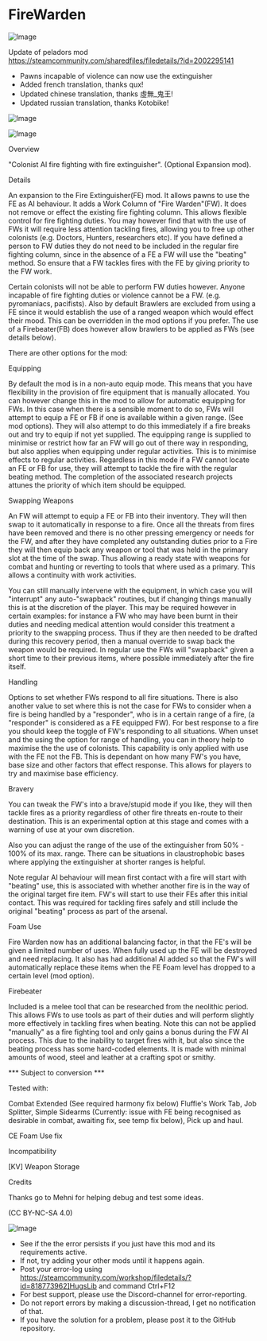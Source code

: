 # FireWarden

![Image](https://i.imgur.com/buuPQel.png)

Update of peladors mod
https://steamcommunity.com/sharedfiles/filedetails/?id=2002295141

- Pawns incapable of violence can now use the extinguisher
- Added french translation, thanks qux!
- Updated chinese translation, thanks 虛無_鬼王!
- Updated russian translation, thanks Kotobike!

![Image](https://i.imgur.com/pufA0kM.png)

	
![Image](https://i.imgur.com/Z4GOv8H.png)

Overview

"Colonist AI fire fighting with fire extinguisher". (Optional Expansion mod).

Details

An expansion to the Fire Extinguisher(FE) mod. It allows pawns to use the FE as AI behaviour. It adds a Work Column of "Fire Warden"(FW). It does not remove or effect the existing fire fighting column. This allows flexible control for fire fighting duties. You may however find that with the use of FWs it will require less attention tackling fires, allowing you to free up other colonists (e.g. Doctors, Hunters, researchers etc). If you have defined a person to FW duties they do not need to be included in the regular fire fighting column, since in the absence of a FE a FW will use the "beating" method. So ensure that a FW tackles fires with the FE by giving priority to the FW work.

Certain colonists will not be able to perform FW duties however. Anyone incapable of fire fighting duties or violence cannot be a FW. (e.g. pyromaniacs, pacifists). Also by default Brawlers are excluded from using a FE since it would establish the use of a ranged weapon which would effect their mood. This can be overridden in the mod options if you prefer. The use of a Firebeater(FB) does however allow brawlers to be applied as FWs (see details below).

There are other options for the mod:

Equipping

By default the mod is in a non-auto equip mode. This means that you have flexibility in the provision of fire equipment that is manually allocated. You can however change this in the mod to allow for automatic equipping for FWs. In this case when there is a sensible moment to do so, FWs will attempt to equip a FE or FB if one is available within a given range. (See mod options). They will also attempt to do this immediately if a fire breaks out and try to equip if not yet supplied. The equipping range is supplied to minimise or restrict how far an FW will go out of there way in responding, but also applies when equipping under regular activities. This is to minimise effects to regular activities. Regardless in this mode if a FW cannot locate an FE or FB for use, they will attempt to tackle the fire with the regular beating method. The completion of the associated research projects attunes the priority of which item should be equipped.

Swapping Weapons

An FW will attempt to equip a FE or FB into their inventory. They will then swap to it automatically in response to a fire. Once all the threats from fires have been removed and there is no other pressing emergency or needs for the FW, and after they have completed any outstanding duties prior to a Fire they will then equip back any weapon or tool that was held in the primary slot at the time of the swap. Thus allowing a ready state with weapons for combat and hunting or reverting to tools that where used as a primary. This allows a continuity with work activities.

You can still manually intervene with the equipment, in which case you will "interrupt" any auto-"swapback" routines, but if changing things manually this is at the discretion of the player. This may be required however in certain examples: for instance a FW who may have been burnt in their duties and needing medical attention would consider this treatment a priority to the swapping process. Thus if they are then needed to be drafted during this recovery period, then a manual override to swap back the weapon would be required. In regular use the FWs will "swapback" given a short time to their previous items, where possible immediately after the fire itself.

Handling

Options to set whether FWs respond to all fire situations. There is also another value to set where this is not the case for FWs to consider when a fire is being handled by a "responder", who is in a certain range of a fire, (a "responder" is considered as a FE equipped FW). For best response to a fire you should keep the toggle of FW's responding to all situations. When unset and the using the option for range of handling, you can in theory help to maximise the the use of colonists. This capability is only applied with use with the FE not the FB. This is dependant on how many FW's you have, base size and other factors that effect response. This allows for players to try and maximise base efficiency.

Bravery

You can tweak the FW's into a brave/stupid mode if you like, they will then tackle fires as a priority regardless of other fire threats en-route to their destination. This is an experimental option at this stage and comes with a warning of use at your own discretion.

Also you can adjust the range of the use of the extinguisher from 50% - 100% of its max. range. There can be situations in claustrophobic bases where applying the extinguisher at shorter ranges is helpful.

Note regular AI behaviour will mean first contact with a fire will start with "beating" use, this is associated with whether another fire is in the way of the original target fire item. FW's will start to use their FEs after this initial contact. This was required for tackling fires safely and still include the original "beating" process as part of the arsenal.

Foam Use

Fire Warden now has an additional balancing factor, in that the FE's will be given a limited number of uses. When fully used up the FE will be destroyed and need replacing. It also has had additional AI added so that the FW's will automatically replace these items when the FE Foam level has dropped to a certain level (mod option).

Firebeater

Included is a melee tool that can be researched from the neolithic period. This allows FWs to use tools as part of their duties and will perform slightly more effectively in tackling fires when beating. Note this can not be applied "manually" as a fire fighting tool and only gains a bonus during the FW AI process. This due to the inability to target fires with it, but also since the beating process has some hard-coded elements. It is made with minimal amounts of wood, steel and leather at a crafting spot or smithy.

*** Subject to conversion ***

Tested with:

Combat Extended (See required harmony fix below)
Fluffie's Work Tab,
Job Splitter,
Simple Sidearms (Currently: issue with FE being recognised as desirable in combat, awaiting fix, see temp fix below),
Pick up and haul.

CE Foam Use fix

Incompatibility

[KV] Weapon Storage


Credits

Thanks go to Mehni for helping debug and test some ideas.


(CC BY-NC-SA 4.0)

![Image](https://i.imgur.com/PwoNOj4.png)



-  See if the the error persists if you just have this mod and its requirements active.
-  If not, try adding your other mods until it happens again.
-  Post your error-log using https://steamcommunity.com/workshop/filedetails/?id=818773962]HugsLib and command Ctrl+F12
-  For best support, please use the Discord-channel for error-reporting.
-  Do not report errors by making a discussion-thread, I get no notification of that.
-  If you have the solution for a problem, please post it to the GitHub repository.



